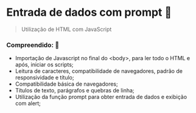# Entrada de dados com prompt  :page_facing_up:

> Utilização de HTML com JavaScript

### Compreendido:  🧠
- Importação de Javascript no final do \<body>, para ler todo o HTML e após, iniciar os scripts;
- Leitura de caracteres, compatibilidade de navegadores, padrão de responsividade e título;
- Compatibilidade básica de navegadores;
- Títulos de texto, parágrafos e quebras de linha;
- Utilização da função prompt para obter entrada de dados e exibição com alert;
